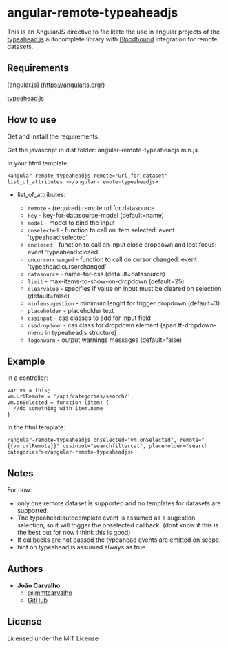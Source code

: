 angular-remote-typeaheadjs
=======================

This is an AngularJS directive to facilitate the use in angular projects of the [typeahead.js](https://github.com/twitter/typeahead.js) autocomplete library with [Bloodhound](https://github.com/twitter/typeahead.js/blob/master/doc/bloodhound.md) integration for remote datasets. 

Requirements
---------------

[angular.js] (https://angularjs.org/)

[typeahead.js](https://github.com/twitter/typeahead.js)

How to use
---------------

Get and install the requirements.

Get the javascript in dist folder: angular-remote-typeaheadjs.min.js

<!-- * Install with [Bower]: `$ bower install angular-remote-typeaheadjs` -->

In your html template:
```
<angular-remote-typeaheadjs remote="url_for_dataset" list_of_attributes ></angular-remote-typeaheadjs>
``` 

* list_of_attributes:

  * `remote` - (required) remote url for datasource
  * `key` - key-for-datasource-model (default=name)
  * `model` - model to bind the input
  * `onselected` - function to call on item selected: event 'typeahead:selected'
  * `onclosed` - function to call on input close dropdown and lost focus: event 'typeahead:closed'
  * `oncursorchanged` - function to call on cursor changed: event 'typeahead:cursorchanged'
  * `datasource` - name-for-css (default=datasource)
  * `limit` - max-items-to-show-on-dropdown (default=25)
  * `clearvalue` - specifies if value on input must be cleared on selection (default=false)
  * `minlensugestion` - minimum lenght for trigger dropdown (default=3)
  * `placeholder` - placeholder text
  * `cssinput` - css classes to add for input field
  * `cssdropdown` - css class for dropdown element (span.tt-dropdown-menu in typeaheadjs structure)
  * `logonwarn` - output warnings messages (default=false)

Example
---------------

In a controller:
```
var vm = this;
vm.urlRemote = '/api/categories/search/';
vm.onSelected = function (item) {
  //do something with item.name
}
```

In the html template:
```
<angular-remote-typeaheadjs onselected="vm.onSelected", remote="{{vm.urlRemote}}" cssinput="searchfiltercat", placeholder="search categories"></angular-remote-typeaheadjs>
``` 

Notes
---------------

For now:

* only one remote dataset is supported and no templates for datasets are supported.
* The typeahead:autocomplete event is assumed as a sugestion selection, so it will trigger the onselected callback. (dont know if this is the best but for now I think this is good)
* If callbacks are not passed the typeahead events are emitted on scope.
* hint on typeahead is assumed always as true

Authors
-------

* **João Carvalho** 
  * [@jmmtcarvalho](https://twitter.com/jmmtcarvalho) 
  * [GitHub](https://github.com/borntorun)

License
-------

Licensed under the MIT License

